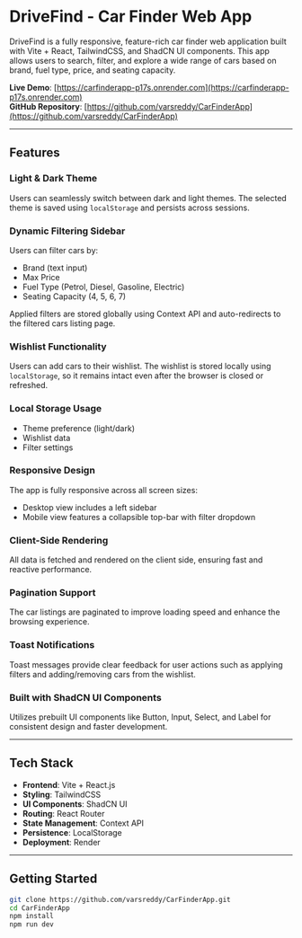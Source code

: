 # DriveFind - Car Finder Web App

DriveFind is a fully responsive, feature-rich car finder web application built with Vite + React, TailwindCSS, and ShadCN UI components. This app allows users to search, filter, and explore a wide range of cars based on brand, fuel type, price, and seating capacity.

**Live Demo**: [https://carfinderapp-p17s.onrender.com](https://carfinderapp-p17s.onrender.com)  
**GitHub Repository**: [https://github.com/varsreddy/CarFinderApp](https://github.com/varsreddy/CarFinderApp)

---

## Features

### Light & Dark Theme  
Users can seamlessly switch between dark and light themes. The selected theme is saved using `localStorage` and persists across sessions.

### Dynamic Filtering Sidebar  
Users can filter cars by:
- Brand (text input)
- Max Price
- Fuel Type (Petrol, Diesel, Gasoline, Electric)
- Seating Capacity (4, 5, 6, 7)

Applied filters are stored globally using Context API and auto-redirects to the filtered cars listing page.

### Wishlist Functionality  
Users can add cars to their wishlist. The wishlist is stored locally using `localStorage`, so it remains intact even after the browser is closed or refreshed.

### Local Storage Usage  
- Theme preference (light/dark)
- Wishlist data
- Filter settings

### Responsive Design  
The app is fully responsive across all screen sizes:
- Desktop view includes a left sidebar
- Mobile view features a collapsible top-bar with filter dropdown

### Client-Side Rendering  
All data is fetched and rendered on the client side, ensuring fast and reactive performance.

### Pagination Support  
The car listings are paginated to improve loading speed and enhance the browsing experience.

### Toast Notifications  
Toast messages provide clear feedback for user actions such as applying filters and adding/removing cars from the wishlist.

### Built with ShadCN UI Components  
Utilizes prebuilt UI components like Button, Input, Select, and Label for consistent design and faster development.

---

## Tech Stack

- **Frontend**: Vite + React.js
- **Styling**: TailwindCSS
- **UI Components**: ShadCN UI
- **Routing**: React Router
- **State Management**: Context API
- **Persistence**: LocalStorage
- **Deployment**: Render

---

## Getting Started

```bash
git clone https://github.com/varsreddy/CarFinderApp.git
cd CarFinderApp
npm install
npm run dev
